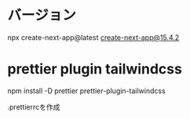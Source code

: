 # バージョン

npx create-next-app@latest
create-next-app@15.4.2

# prettier plugin tailwindcss

npm install -D prettier prettier-plugin-tailwindcss

.prettierrcを作成
